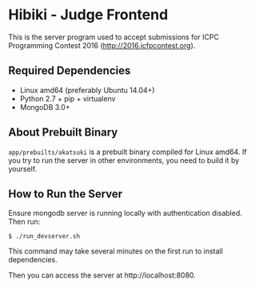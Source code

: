 Hibiki - Judge Frontend
=======================

This is the server program used to accept submissions for
ICPC Programming Contest 2016 (http://2016.icfpcontest.org).


Required Dependencies
---------------------

- Linux amd64 (preferably Ubuntu 14.04+)
- Python 2.7 + pip + virtualenv
- MongoDB 3.0+


About Prebuilt Binary
---------------------

`app/prebuilts/akatsuki` is a prebuilt binary compiled for Linux amd64.
If you try to run the server in other environments, you need to build it
by yourself.


How to Run the Server
---------------------

Ensure mongodb server is running locally with authentication disabled. Then run:

```
$ ./run_devserver.sh
```

This command may take several minutes on the first run to install dependencies.

Then you can access the server at http://localhost:8080.
